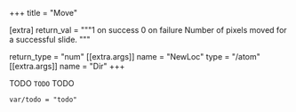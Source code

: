 +++
title = "Move"

[extra]
return_val = """1 on success
0 on failure
Number of pixels moved for a successful slide.
"""

return_type = "num"
[[extra.args]]
name = "NewLoc"
type = "/atom"
[[extra.args]]
name = "Dir"
+++

TODO `TODO` TODO

```dm
var/todo = "todo"
```